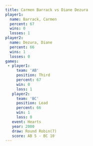 ```yaml
---
title: Carmen Barrack vs Diane Dezura
player1:               
  name: Barrack, Carmen
  percent: 67          
  wins: 0              
  losses: 1            
player2:               
  name: Dezura, Diane  
  percent: 66          
  wins: 1              
  losses: 0            
games:
 - player1:         
     team: 'AB'     
     position: Third
     percent: 67    
     win: 0         
     loss: 1        
   player2:        
     team: 'BC'    
     position: Lead
     percent: 66   
     win: 1        
     loss: 0       
   event: Hearts       
   year: 2000          
   draw: Round Robin(7)
   score: AB 5 - BC 10 
---
```

